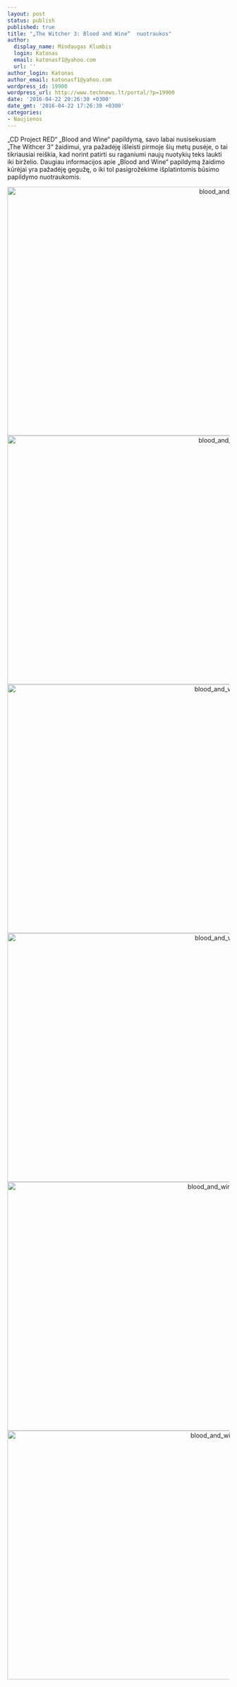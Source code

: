 ```yaml
---
layout: post
status: publish
published: true
title: "„The Witcher 3: Blood and Wine“  nuotraukos"
author:
  display_name: Mindaugas Klumbis
  login: Katonas
  email: katonasf1@yahoo.com
  url: ''
author_login: Katonas
author_email: katonasf1@yahoo.com
wordpress_id: 19900
wordpress_url: http://www.technews.lt/portal/?p=19900
date: '2016-04-22 20:26:30 +0300'
date_gmt: '2016-04-22 17:26:30 +0300'
categories:
- Naujienos
---
```

<p>„CD Project RED“ „Blood and Wine“ papildymą, savo labai nusisekusiam „The Withcer 3“ žaidimui, yra pažadėję išleisti pirmoje šių metų pusėje, o tai tikriausiai reiškia, kad norint patirti su raganiumi naujų nuotykių teks laukti iki birželio. Daugiau informacijos apie „Blood and Wine“ papildymą žaidimo kūrėjai yra pažadėję gegužę, o iki tol pasigrožėkime išplatintomis būsimo papildymo nuotraukomis.</p>
<p style="text-align: center;"><a href="http://www.technews.lt/portal/wp-content/uploads/2016/04/blood_and_wine_fungi.jpg"><img class="alignnone wp-image-19901" src="http://www.technews.lt/portal/wp-content/uploads/2016/04/blood_and_wine_fungi-800x450.jpg" alt="blood_and_wine_fungi" width="1000" height="563" /></a> <a href="http://www.technews.lt/portal/wp-content/uploads/2016/04/blood_and_wine_lunch.jpg"><img class="alignnone wp-image-19902" src="http://www.technews.lt/portal/wp-content/uploads/2016/04/blood_and_wine_lunch-800x450.jpg" alt="blood_and_wine_lunch" width="1000" height="563" /></a> <a href="http://www.technews.lt/portal/wp-content/uploads/2016/04/blood_and_wine_monster.jpg"><img class="alignnone wp-image-19903" src="http://www.technews.lt/portal/wp-content/uploads/2016/04/blood_and_wine_monster-800x450.jpg" alt="blood_and_wine_monster" width="1000" height="563" /></a> <a href="http://www.technews.lt/portal/wp-content/uploads/2016/04/blood_and_wine_cadaver.jpg"><img class="alignnone wp-image-19904" src="http://www.technews.lt/portal/wp-content/uploads/2016/04/blood_and_wine_cadaver-800x450.jpg" alt="blood_and_wine_cadaver" width="1000" height="563" /></a> <a href="http://www.technews.lt/portal/wp-content/uploads/2016/04/blood_and_wine_noblewomen.jpg"><img class="alignnone wp-image-19905" src="http://www.technews.lt/portal/wp-content/uploads/2016/04/blood_and_wine_noblewomen-800x450.jpg" alt="blood_and_wine_noblewomen" width="1000" height="563" /></a> <a href="http://www.technews.lt/portal/wp-content/uploads/2016/04/blood_and_wine_sunflowers.jpg"><img class="alignnone wp-image-19906" src="http://www.technews.lt/portal/wp-content/uploads/2016/04/blood_and_wine_sunflowers-800x450.jpg" alt="blood_and_wine_sunflowers" width="1000" height="563" /></a></p>
